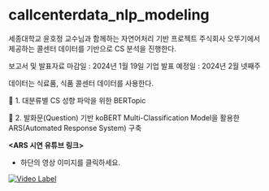# callcenterdata_nlp_modeling
세종대학교 윤호정 교수님과 함께하는 자연어처리 기반 프로젝트
주식회사 오뚜기에서 제공하는 콜센터 데이터를 기반으로 CS 분석을 진행한다.

보고서 및 발표자료 마감일 : 2024년 1월 19일
기업 발표 예정일 : 2024년 2월 넷째주

데이터는 식료품, 식품 콜센터 데이터를 사용한다.

🥅 1. 대분류별 CS 성향 파악을 위한 BERTopic

🥅 2. 발화문(Question) 기반 koBERT Multi-Classification Model을 활용한 ARS(Automated Response System) 구축

**<ARS 시연 유튜브 링크>**
- 하단의 영상 이미지를 클릭하세요.
  
[![Video Label](http://img.youtube.com/vi/mFMYXBwlgVo/0.jpg)](https://youtu.be/mFMYXBwlgVo)
